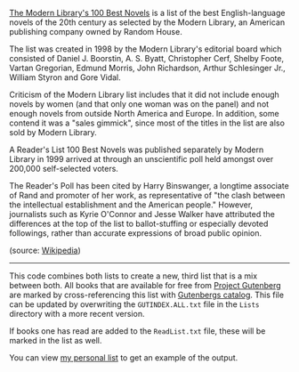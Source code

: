 [The Modern Library's 100 Best Novels][modernlibrary-100-best-novels] is a list of the best English-language novels of the 20th century as selected by the Modern Library, an American publishing company owned by Random House.

The list was created in 1998 by the Modern Library's editorial board which consisted of Daniel J. Boorstin, A. S. Byatt, Christopher Cerf, Shelby Foote, Vartan Gregorian, Edmund Morris, John Richardson, Arthur Schlesinger Jr., William Styron and Gore Vidal.

Criticism of the Modern Library list includes that it did not include enough novels by women (and that only one woman was on the panel) and not enough novels from outside North America and Europe. In addition, some contend it was a "sales gimmick", since most of the titles in the list are also sold by Modern Library.

A Reader's List 100 Best Novels was published separately by Modern Library in 1999 arrived at through an unscientific poll held amongst over 200,000 self-selected voters.

The Reader's Poll has been cited by Harry Binswanger, a longtime associate of Rand and promoter of her work, as representative of "the clash between the intellectual establishment and the American people." However, journalists such as Kyrie O'Connor and Jesse Walker have attributed the differences at the top of the list to ballot-stuffing or especially devoted followings, rather than accurate expressions of broad public opinion.

(source: [Wikipedia][wikipedia_Modern_Library_100_Best_Novels])

---

This code combines both lists to create a new, third list that is a mix between both.
All books that are available for free from [Project Gutenberg][gutenberg] are marked by cross-referencing this list with [Gutenbergs catalog][gutenberg_catalog]. This file can be updated by overwriting the `GUTINDEX.ALL.txt` file in the `Lists` directory with a more recent version.

If books one has read are added to the `ReadList.txt` file, these will be marked in the list as well.

You can view [my personal list][example] to get an example of the output.

[wikipedia_Modern_Library_100_Best_Novels]: http://en.wikipedia.org/wiki/Modern_Library_100_Best_Novels
[modernlibrary-100-best-novels]: http://www.modernlibrary.com/top-100/100-best-novels/
[gutenberg]: http://www.gutenberg.org/
[gutenberg_catalog]: http://www.gutenberg.org/dirs/GUTINDEX.ALL
[example]: http://potherca.github.io/100-Best-Novels-of-the-20th-Century/
